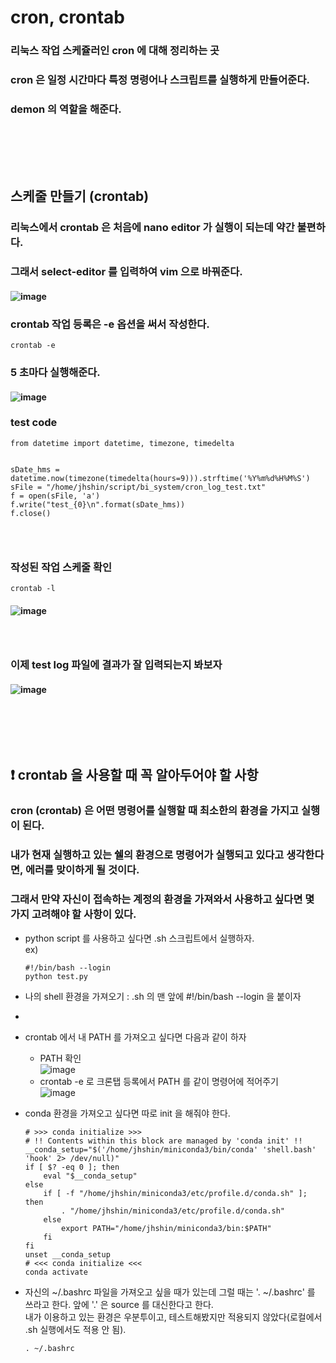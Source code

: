 # cron, crontab
### 리눅스 작업 스케쥴러인 cron 에 대해 정리하는 곳
### cron 은 일정 시간마다 특정 명령어나 스크립트를 실행하게 만들어준다.
### demon 의 역할을 해준다.
### <br/><br/><br/>

## 스케줄 만들기 (crontab)
### 리눅스에서 crontab 은 처음에 nano editor 가 실행이 되는데 약간 불편하다.
### 그래서 select-editor 를 입력하여 vim 으로 바꿔준다.
#### ![image](https://github.com/Shin-jongwhan/cron/assets/62974484/7323ac64-24b7-4578-aa66-21905b6721ed)
### crontab 작업 등록은 -e 옵션을 써서 작성한다.
```
crontab -e
```
### 5 초마다 실행해준다.
#### ![image](https://github.com/Shin-jongwhan/cron/assets/62974484/3b6a328a-bbbd-4c07-8b31-106157969959)
### test code
```
from datetime import datetime, timezone, timedelta


sDate_hms = datetime.now(timezone(timedelta(hours=9))).strftime('%Y%m%d%H%M%S')
sFile = "/home/jhshin/script/bi_system/cron_log_test.txt"
f = open(sFile, 'a')
f.write("test_{0}\n".format(sDate_hms))
f.close()
```
### <br/>

### 작성된 작업 스케줄 확인
```
crontab -l
```
#### ![image](https://github.com/Shin-jongwhan/cron/assets/62974484/5ce495fe-8ea5-42ff-942a-c562ff27f100)
### <br/>

### 이제 test log 파일에 결과가 잘 입력되는지 봐보자
#### ![image](https://github.com/Shin-jongwhan/cron/assets/62974484/7d62e9c5-d33e-40be-baa5-335e0b3992b7)
### <br/><br/><br/>

## ❗️ crontab 을 사용할 때 꼭 알아두어야 할 사항
### cron (crontab) 은 어떤 명령어를 실행할 때 최소한의 환경을 가지고 실행이 된다.
### 내가 현재 실행하고 있는 쉘의 환경으로 명령어가 실행되고 있다고 생각한다면, 에러를 맞이하게 될 것이다.
### 그래서 만약 자신이 접속하는 계정의 환경을 가져와서 사용하고 싶다면 몇 가지 고려해야 할 사항이 있다.
- python script 를 사용하고 싶다면 .sh 스크립트에서 실행하자.<br/>
ex)
  ```
  #!/bin/bash --login
  python test.py
  ```

- 나의 shell 환경을 가져오기 : .sh 의 맨 앞에 #!/bin/bash --login 을 붙이자
- 
- crontab 에서 내 PATH 를 가져오고 싶다면 다음과 같이 하자
  - PATH 확인<br/>
    ![image](https://github.com/Shin-jongwhan/cron/assets/62974484/ef7a720f-48be-407c-bcfa-aeb0940a69e3)
  - crontab -e 로 크론탭 등록에서 PATH 를 같이 명령어에 적어주기<br/>
    ![image](https://github.com/Shin-jongwhan/cron/assets/62974484/6e560aa0-8fed-4ccf-a1d6-abdc8ad5daec)
    
- conda 환경을 가져오고 싶다면 따로 init 을 해줘야 한다.<br/>
  ```
  # >>> conda initialize >>>
  # !! Contents within this block are managed by 'conda init' !!
  __conda_setup="$('/home/jhshin/miniconda3/bin/conda' 'shell.bash' 'hook' 2> /dev/null)"
  if [ $? -eq 0 ]; then
      eval "$__conda_setup"
  else
      if [ -f "/home/jhshin/miniconda3/etc/profile.d/conda.sh" ]; then
          . "/home/jhshin/miniconda3/etc/profile.d/conda.sh"
      else
          export PATH="/home/jhshin/miniconda3/bin:$PATH"
      fi
  fi
  unset __conda_setup
  # <<< conda initialize <<<
  conda activate
  ```
  
- 자신의 ~/.bashrc 파일을 가져오고 싶을 때가 있는데 그럴 때는 '. ~/.bashrc' 를 쓰라고 한다. 앞에 '.' 은 source 를 대신한다고 한다. <br/>
  내가 이용하고 있는 환경은 우분투이고, 테스트해봤지만 적용되지 않았다(로컬에서 .sh 실행에서도 적용 안 됨).<br/>
  ```
  . ~/.bashrc
  ```
### <br/><br/><br/>



